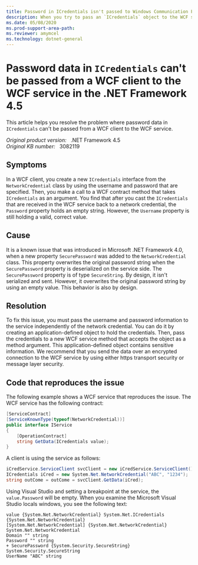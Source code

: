 ```yaml
---
title: Password in ICredentials isn't passed to Windows Communication Foundation (WCF) service
description: When you try to pass an `ICredentials` object to the WCF service, the serialized object will no longer contain the password value. This behavior is by design.
ms.date: 05/08/2020
ms.prod-support-area-path: 
ms.reviewer: amymcel
ms.technology: dotnet-general
---
```

# Password data in `ICredentials` can't be passed from a WCF client to the WCF service in the .NET Framework 4.5

This article helps you resolve the problem where password data in `ICredentials` can't be passed from a WCF client to the WCF service.

_Original product version:_ &nbsp; .NET Framework 4.5  
_Original KB number:_ &nbsp; 3082119

## Symptoms

In a WCF client, you create a new `ICredentials` interface from the `NetworkCredential` class by using the username and password that are specified. Then, you make a call to a WCF contract method that takes `ICredentials` as an argument. You find that after you cast the `ICredentials` that are received in the WCF service back to a network credential, the `Password` property holds an empty string. However, the `Username` property is still holding a valid, correct value.

## Cause

It is a known issue that was introduced in Microsoft .NET Framework 4.0, when a new property `SecurePassword` was added to the `NetworkCredential` class. This property overwrites the original password string when the `SecurePassword` property is deserialized on the service side. The `SecurePassword` property is of type `SecureString`. By design, it isn't serialized and sent. However, it overwrites the original password string by using an empty value. This behavior is also by design.

## Resolution

To fix this issue, you must pass the username and password information to the service independently of the network credential. You can do it by creating an application-defined object to hold the credentials. Then, pass the credentials to a new WCF service method that accepts the object as a method argument. This application-defined object contains sensitive information. We recommend that you send the data over an encrypted connection to the WCF service by using either https transport security or message layer security.

## Code that reproduces the issue

The following example shows a WCF service that reproduces the issue. The WCF service has the following contract:

```csharp
[ServiceContract]
[ServiceKnownType(typeof(NetworkCredential))]
public interface IService
{
    [OperationContract]
    string GetData(ICredentials value);
}
```

A client is using the service as follows:

```csharp
iCredService.ServiceClient svcClient = new iCredService.ServiceClient();
ICredentials iCred = new System.Net.NetworkCredential("ABC", "1234");
string outCome = outCome = svcClient.GetData(iCred);
```

Using Visual Studio and setting a breakpoint at the service, the `value.Password` will be empty. When you examine the Microsoft Visual Studio locals windows, you see the following text:

```console
value {System.Net.NetworkCredential} System.Net.ICredentials {System.Net.NetworkCredential}
[System.Net.NetworkCredential] {System.Net.NetworkCredential} System.Net.NetworkCredential
Domain "" string
Password "" string
+ SecurePassword {System.Security.SecureString} System.Security.SecureString
UserName "ABC" string
```

